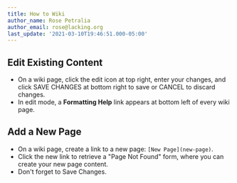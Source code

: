 ```yaml
---
title: How to Wiki
author_name: Rose Petralia
author_email: rose@lacking.org
last_update: '2021-03-10T19:46:51.000-05:00'
---
```

## Edit Existing Content

- On a wiki page, click the edit icon at top right, enter your changes, and click SAVE CHANGES at bottom right to save or CANCEL to discard changes.
- In edit mode, a **Formatting Help** link appears at bottom left of every wiki page.

## Add a New Page

- On a wiki page, create a link to a new page: `[New Page](new-page)`. 
- Click the new link to retrieve a "Page Not Found" form, where you can create your new page content. 
- Don't forget to Save Changes.
